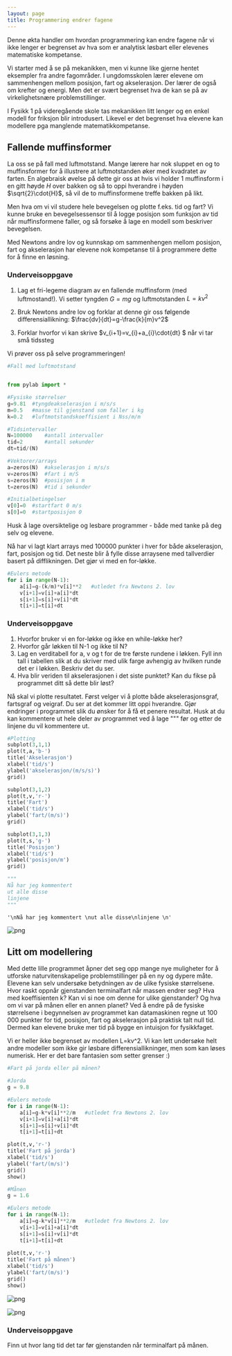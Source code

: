 ```yaml
---
layout: page
title: Programmering endrer fagene
---
```


Denne økta handler om hvordan programmering kan endre fagene når vi ikke lenger er begrenset av hva som er analytisk løsbart eller elevenes matematiske kompetanse. 

Vi starter med å se på mekanikken, men vi kunne like gjerne hentet eksempler fra andre fagområder. I ungdomsskolen lærer elevene om sammenhengen mellom posisjon, fart og akselerasjon. Der lærer de også om krefter og energi. Men det er svært begrenset hva de kan se på av virkelighetsnære problemstillinger. 

I Fysikk 1 på videregående skole tas mekanikken litt lenger og en enkel modell for friksjon blir introdusert. Likevel er det begrenset hva elevene kan modellere pga manglende matematikkompetanse. 

## Fallende muffinsformer
La oss se på fall med luftmotstand. Mange lærere har nok sluppet en og to muffinsformer for å illustrere at luftmotstanden øker med kvadratet av farten. En algebraisk øvelse på dette gir oss at hvis vi holder 1 muffinsform i en gitt høyde $H$ over bakken og så to oppi hverandre i høyden $\sqrt{2}\cdot{H}$, så vil de to muffinsformene treffe bakken på likt. 

Men hva om vi vil studere hele bevegelsen og plotte f.eks. tid og fart? Vi kunne bruke en bevegelsessensor til å logge posisjon som funksjon av tid når muffinsformene faller, og så forsøke å lage en modell som beskriver bevegelsen.

Med Newtons andre lov og kunnskap om sammenhengen mellom posisjon, fart og akselerasjon har elevene nok kompetanse til å programmere dette for å finne en løsning. 

### Underveisoppgave
1. Lag et fri-legeme diagram av en fallende muffinsform (med luftmostand!). Vi setter tyngden $G=mg$ og luftmotstanden $L=kv^{2}$ 
2. Bruk Newtons andre lov og forklar at denne gir oss følgende differensiallikning: 
$\frac{dv}{dt}=g-\frac{k}{m}v^2$


3. Forklar hvorfor vi kan skrive $v_{i+1}=v_{i}+a_{i}\cdot{dt} $ når vi tar små tidssteg

Vi prøver oss på selve programmeringen! 


```python
#Fall med luftmotstand


from pylab import *

#Fysiske størrelser
g=9.81  #tyngdeakselerasjon i m/s/s
m=0.5   #masse til gjenstand som faller i kg
k=0.2   #luftmotstandskoeffisient i Nss/m/m

#Tidsintervaller
N=100000    #antall intervaller
tid=2       #antall sekunder
dt=tid/(N)

#Vektorer/arrays
a=zeros(N)  #akselerasjon i m/s/s
v=zeros(N)  #fart i m/S
s=zeros(N)  #posisjon i m
t=zeros(N)  #tid i sekunder

#Initialbetingelser
v[0]=0  #startfart 0 m/s
s[0]=0  #startposisjon 0
```

Husk å lage oversiktelige og lesbare programmer - både med tanke på deg selv og elevene. 

Nå har vi lagt klart arrays med 100000 punkter i hver for både akselerasjon, fart, posisjon og tid. Det neste blir å fylle disse arraysene med tallverdier basert på difflikningen. Det gjør vi med en for-løkke. 


```python
#Eulers metode
for i in range(N-1):
    a[i]=g-(k/m)*v[i]**2   #utledet fra Newtons 2. lov
    v[i+1]=v[i]+a[i]*dt
    s[i+1]=s[i]+v[i]*dt
    t[i+1]=t[i]+dt

```

### Underveisoppgave
1. Hvorfor bruker vi en for-løkke og ikke en while-løkke her?
2. Hvorfor går løkken til N-1 og ikke til N?
3. Lag en verditabell for a, v og t for de tre første rundene i løkken. Fyll inn tall i tabellen slik at du skriver med ulik farge avhengig av hvilken runde det er i løkken. Beskriv det du ser. 
4. Hva blir  veriden til akselerasjonen i det siste punktet? Kan du fikse på programmet ditt så dette blir løst?


Nå skal vi plotte resultatet. Først velger vi å plotte både akselerasjonsgraf, fartsgraf og veigraf. Du ser at det kommer litt oppi hverandre. Gjør endringer i programmet slik du ønsker for å få et penere resultat. Husk at du kan kommentere ut hele deler av programmet ved å lage """ før og etter de linjene du vil kommentere ut. 


```python
#Plotting
subplot(3,1,1)
plot(t,a,'b-')
title('Akselerasjon')
xlabel('tid/s')
ylabel('akselerasjon/(m/s/s)')
grid()

subplot(3,1,2)
plot(t,v,'r-')
title('Fart')
xlabel('tid/s')
ylabel('fart/(m/s)')
grid()

subplot(3,1,3)
plot(t,s,'g-')
title('Posisjon')
xlabel('tid/s')
ylabel('posisjon/m')
grid()

"""
Nå har jeg kommentert 
ut alle disse
linjene 
"""
```




    '\nNå har jeg kommentert \nut alle disse\nlinjene \n'




![png](output_6_1.png)


## Litt om modellering
Med dette lille programmet åpner det seg opp mange nye muligheter for å utforske naturvitenskapelige problemstillinger på en ny og dypere måte. 
Elevene kan selv undersøke betydningen av de ulike fysiske størrelsene. Hvor raskt oppnår gjenstanden terminalfart når massen endrer seg? Hva med koeffisienten k? Kan vi si noe om denne for ulike gjenstander? Og hva om vi var på månen eller en annen planet? Ved å endre på de fysiske størrelsene i begynnelsen av programmet kan datamaskinen regne ut 100 000 punkter for tid, posisjon, fart og akselerasjon på praktisk talt null tid. Dermed kan elevene bruke mer tid på bygge en intuisjon for fysikkfaget. 

Vi er heller ikke begrenset av modellen L=kv^2. Vi kan lett undersøke helt andre modeller som ikke gir løsbare differensiallikninger, men som kan løses numerisk. Her er det bare fantasien som setter grenser :)


```python
#Fart på jorda eller på månen?

#Jorda
g = 9.8

#Eulers metode
for i in range(N-1):
    a[i]=g-k*v[i]**2/m   #utledet fra Newtons 2. lov
    v[i+1]=v[i]+a[i]*dt
    s[i+1]=s[i]+v[i]*dt
    t[i+1]=t[i]+dt

plot(t,v,'r-')
title('Fart på jorda')
xlabel('tid/s')
ylabel('fart/(m/s)')
grid()
show()

#Månen
g = 1.6

#Eulers metode
for i in range(N-1):
    a[i]=g-k*v[i]**2/m   #utledet fra Newtons 2. lov
    v[i+1]=v[i]+a[i]*dt
    s[i+1]=s[i]+v[i]*dt
    t[i+1]=t[i]+dt
    
plot(t,v,'r-')
title('Fart på månen')
xlabel('tid/s')
ylabel('fart/(m/s)')
grid() 
show()
```


![png](output_8_0.png)



![png](output_8_1.png)


### Underveisoppgave
Finn ut hvor lang tid det tar før gjenstanden når terminalfart på månen. 

